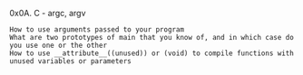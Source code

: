 0x0A. C - argc, argv  

	How to use arguments passed to your program  
	What are two prototypes of main that you know of, and in which case do you use one or the other  
	How to use __attribute__((unused)) or (void) to compile functions with unused variables or parameters  
